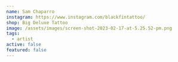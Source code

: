 ```yaml
---
name: Sam Chaparro
instagram: https://www.instagram.com/blackfintattoo/
shop: Big Deluxe Tattoo
image: /assets/images/screen-shot-2023-02-17-at-5.25.52-pm.png
tags:
  - artist
active: false
featured: false
---
```

